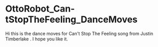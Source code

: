 # OttoRobot_Can-tStopTheFeeling_DanceMoves
Hi this is the dance moves for Can't Stop The Feeling song from Justin Timberlake . I hope you like it.
